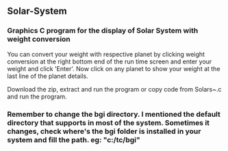 <h2>Solar-System</h2>
<h3>Graphics C program for the display of Solar System with weight conversion</h3>
<p>You can convert your weight with respective planet by clicking weight conversion at the right bottom end of the run time screen and enter your weight and click 'Enter'. Now click on any planet to show your weight at the last line of the planet details.</>
<p>Download the zip, extract and run the program or copy code from Solars~.c and run the program.</p>
<h3>Remember to change the bgi directory. I mentioned the default directory that supports in most of the system. Sometimes it changes, check where's the bgi folder is installed in your system and fill the path. eg: "c:/tc/bgi"</h3>
